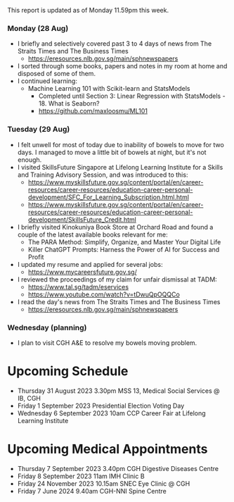 This report is updated as of Monday 11.59pm this week.  

### Monday (28 Aug)
- I briefly and selectively covered past 3 to 4 days of news from The Straits Times and The Business Times
    - https://eresources.nlb.gov.sg/main/sphnewspapers
- I sorted through some books, papers and notes in my room at home and disposed of some of them.  
- I continued learning: 
    - Machine Learning 101 with Scikit-learn and StatsModels
        - Completed until Section 3: Linear Regression with StatsModels - 18. What is Seaborn?
        - https://github.com/maxloosmu/ML101

### Tuesday (29 Aug)
- I felt unwell for most of today due to inability of bowels to move for two days.  I managed to move a little bit of bowels at night, but it's not enough.  
- I visited SkillsFuture Singapore at Lifelong Learning Institute for a Skills and Training Advisory Session, and was introduced to this:
    - https://www.myskillsfuture.gov.sg/content/portal/en/career-resources/career-resources/education-career-personal-development/SFC_For_Learning_Subscription.html.html
    - https://www.myskillsfuture.gov.sg/content/portal/en/career-resources/career-resources/education-career-personal-development/SkillsFuture_Credit.html
- I briefly visited Kinokuniya Book Store at Orchard Road and found a couple of the latest available books relevant for me:
    - The PARA Method: Simplify, Organize, and Master Your Digital Life
    - Killer ChatGPT Prompts: Harness the Power of AI for Success and Profit
- I updated my resume and applied for several jobs: 
    - https://www.mycareersfuture.gov.sg/
- I reviewed the proceedings of my claim for unfair dismissal at TADM:
    - https://www.tal.sg/tadm/eservices
    - https://www.youtube.com/watch?v=tDwuQpOQQCo
- I read the day's news from The Straits Times and The Business Times
    - https://eresources.nlb.gov.sg/main/sphnewspapers

### Wednesday (planning)
- I plan to visit CGH A&E to resolve my bowels moving problem.  




# Upcoming Schedule
- Thursday 31 August 2023 3.30pm MSS 13, Medical Social Services @ IB, CGH
- Friday 1 September 2023 Presidential Election Voting Day
- Wednesday 6 September 2023 10am CCP Career Fair at Lifelong Learning Institute

# Upcoming Medical Appointments
- Thursday 7 September 2023 3.40pm CGH Digestive Diseases Centre
- Friday 8 September 2023 11am IMH Clinic B
- Friday 24 November 2023 10.15am SNEC Eye Clinic @ CGH
- Friday 7 June 2024 9.40am CGH-NNI Spine Centre